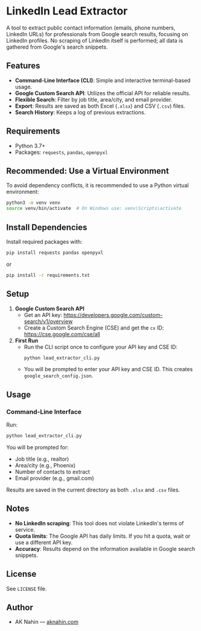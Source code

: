 # LinkedIn Lead Extractor

A tool to extract public contact information (emails, phone numbers, LinkedIn URLs) for professionals from Google search results, focusing on LinkedIn profiles. No scraping of LinkedIn itself is performed; all data is gathered from Google's search snippets.

## Features
- **Command-Line Interface (CLI)**: Simple and interactive terminal-based usage.
- **Google Custom Search API**: Utilizes the official API for reliable results.
- **Flexible Search**: Filter by job title, area/city, and email provider.
- **Export**: Results are saved as both Excel (`.xlsx`) and CSV (`.csv`) files.
- **Search History**: Keeps a log of previous extractions.

## Requirements
- Python 3.7+
- Packages: `requests`, `pandas`, `openpyxl`

## Recommended: Use a Virtual Environment
To avoid dependency conflicts, it is recommended to use a Python virtual environment:

```bash
python3 -m venv venv
source venv/bin/activate  # On Windows use: venv\Scripts\activate
```

## Install Dependencies
Install required packages with:

```bash
pip install requests pandas openpyxl
```

or

```bash
pip install -r requirements.txt
```

## Setup
1. **Google Custom Search API**
   - Get an API key: https://developers.google.com/custom-search/v1/overview
   - Create a Custom Search Engine (CSE) and get the `cx` ID: https://cse.google.com/cse/all
2. **First Run**
   - Run the CLI script once to configure your API key and CSE ID:
     ```bash
     python lead_extractor_cli.py
     ```
   - You will be prompted to enter your API key and CSE ID. This creates `google_search_config.json`.

## Usage

### Command-Line Interface
Run:
```bash
python lead_extractor_cli.py
```
You will be prompted for:
- Job title (e.g., realtor)
- Area/city (e.g., Phoenix)
- Number of contacts to extract
- Email provider (e.g., gmail.com)

Results are saved in the current directory as both `.xlsx` and `.csv` files.

## Notes
- **No LinkedIn scraping**: This tool does not violate LinkedIn's terms of service.
- **Quota limits**: The Google API has daily limits. If you hit a quota, wait or use a different API key.
- **Accuracy**: Results depend on the information available in Google search snippets.

## License
See `LICENSE` file.

## Author
- AK Nahin — [aknahin.com](https://aknahin.com)
